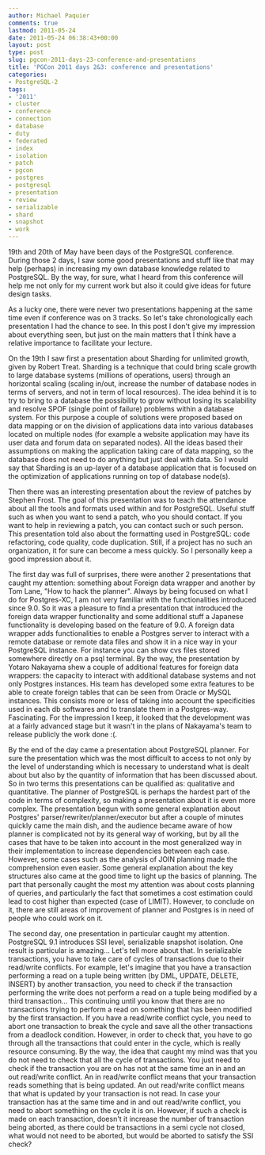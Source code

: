 ```yaml
---
author: Michael Paquier
comments: true
lastmod: 2011-05-24
date: 2011-05-24 06:38:43+00:00
layout: post
type: post
slug: pgcon-2011-days-23-conference-and-presentations
title: 'PGCon 2011 days 2&3: conference and presentations'
categories:
- PostgreSQL-2
tags:
- '2011'
- cluster
- conference
- connection
- database
- duty
- federated
- index
- isolation
- patch
- pgcon
- postgres
- postgresql
- presentation
- review
- serializable
- shard
- snapshot
- work
---
```


19th and 20th of May have been days of the PostgreSQL conference.
During those 2 days, I saw some good presentations and stuff like that may help (perhaps) in increasing my own database knowledge related to PostgreSQL.
By the way, for sure, what I heard from this conference will help me not only for my current work but also it could give ideas for future design tasks.

As a lucky one, there were never two presentations happening at the same time even if conference was on 3 tracks. So let's take chronologically each presentation I had the chance to see. In this post I don't give my impression about everything seen, but just on the main matters that I think have a relative importance to facilitate your lecture.

On the 19th I saw first a presentation about Sharding for unlimited growth, given by Robert Treat. Sharding is a technique that could bring scale growth to large database systems (millions of operations, users) through an horizontal scaling (scaling in/out, increase the number of database nodes in terms of servers, and not in term of local resources). The idea behind it is to try to bring to a database the possibility to grow without losing its scalability and resolve SPOF (single point of failure) problems within a database system. For this purpose a couple of solutions were proposed based on data mapping or on the division of applications data into various databases located on multiple nodes (for example a website application may have its user data and forum data on separated nodes). All the ideas based their assumptions on making the application taking care of data mapping, so the database does not need to do anything but just deal with data. So I would say that Sharding is an up-layer of a database application that is focused on the optimization of applications running on top of database node(s).

Then there was an interesting presentation about the review of patches by Stephen Frost. The goal of this presentation was to teach the attendance about all the tools and formats used within and for PostgreSQL. Useful stuff such as when you want to send a patch, who you should contact. If you want to help in reviewing a patch, you can contact such or such person. This presentation told also about the formatting used in PostgreSQL: code refactoring, code quality, code duplication. Still, if a project has no such an organization, it for sure can become a mess quickly. So I personally keep a good impression about it.

The first day was full of surprises, there were another 2 presentations that caught my attention: something about Foreign data wrapper and another by Tom Lane, "How to hack the planner".
Always by being focused on what I do for Postgres-XC, I am not very familiar with the functionalities introduced since 9.0. So it was a pleasure to find a presentation that introduced the foreign data wrapper functionality and some additional stuff a Japanese functionality is developing based on the feature of 9.0. A foreign data wrapper adds functionalities to enable a Postgres server to interact with a remote database or remote data files and show it in a nice way in your PostgreSQL instance. For instance you can show cvs files stored somewhere directly on a psql terminal. By the way, the presentation by Yotaro Nakayama shew a couple of additional features for foreign data wrappers: the capacity to interact with additional database systems and not only Postgres instances. His team has developed some extra features to be able to create foreign tables that can be seen from Oracle or MySQL instances. This consists more or less of taking into account the specificities used in each db softwares and to translate them in a Postgres-way. Fascinating. For the impression I keep, it looked that the development was at a fairly advanced stage but it wasn't in the plans of Nakayama's team to release publicly the work done :(.

By the end of the day came a presentation about PostgreSQL planner. For sure the presentation which was the most difficult to access to not only by the level of understanding which is necessary to understand what is dealt about but also by the quantity of information that has been discussed about. So in two terms this presentations can be qualified as: qualitative and quantitative. The planner of PostgreSQL is perhaps the hardest part of the code in terms of complexity, so making a presentation about it is even more complex. The presentation begun with some general explanation about Postgres' parser/rewriter/planner/executor but after a couple of minutes quickly came the main dish, and the audience became aware of how planner is complicated not by its general way of working, but by all the cases that have to be taken into account in the most generalized way in their implementation to increase dependencies between each case. However, some cases such as the analysis of JOIN planning made the comprehension even easier. Some general explanation about the key structures also came at the good time to light up the basics of planning. The part that personally caught the most my attention was about costs planning of queries, and particularly the fact that sometimes a cost estimation could lead to cost higher than expected (case of LIMIT). However, to conclude on it, there are still areas of improvement of planner and Postgres is in need of people who could work on it.

The second day, one presentation in particular caught my attention. PostgreSQL 9.1 introduces SSI level, serializable snapshot isolation. One result is particular is amazing... Let's tell more about that. In serializable transactions, you have to take care of cycles of transactions due to their read/write conflicts. For example, let's imagine that you have a transaction performing a read on a tuple being written (by DML, UPDATE, DELETE, INSERT) by another transaction, you need to check if the transaction performing the write does not perform a read on a tuple being modified by a third transaction... This continuing until you know that there are no transactions trying to perform a read on something that has been modified by the first transaction. If you have a read/write conflict cycle, you need to abort one transaction to break the cycle and save all the other transactions from a deadlock condition. However, in order to check that, you have to go through all the transactions that could enter in the cycle, which is really resource consuming. By the way, the idea that caught my mind was that you do not need to check that all the cycle of transactions. You just need to check if the transaction you are on has not at the same time an in and an out read/write conflict. An in read/write conflict means that your transaction reads something that is being updated. An out read/write conflict means that what is updated by your transaction is not read. In case your transaction has at the same time and in and out read/write conflict, you need to abort something on the cycle it is on. However, if such a check is made on each transaction, doesn't it increase the number of transaction being aborted, as there could be transactions in a semi cycle not closed, what would not need to be aborted, but would be aborted to satisfy the SSI check?
